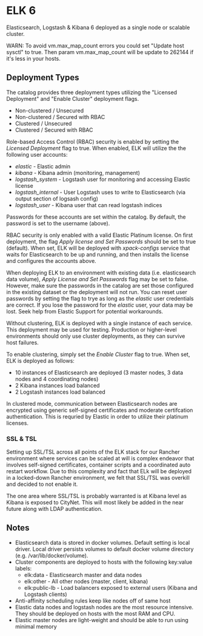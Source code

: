# ELK 6

Elasticsearch, Logstash & Kibana 6 deployed as a single node or scalable cluster.

WARN: To avoid vm.max_map_count errors you could set "Update host sysctl" to true. Then param vm.max_map_count will be update to 262144 if it's less in your hosts.


## Deployment Types

The catalog provides three deployment types utilizing the "Licensed Deployment" and "Enable Cluster" deployment flags.

* Non-clustered / Unsecured
* Non-clustered / Secured with RBAC
* Clustered / Unsecured
* Clustered / Secured with RBAC

Role-based Access Control (RBAC) security is enabled by setting the *Licensed Deployment* flag to true.  When enabled, ELK will utilize the the following user accounts:

* *elastic* - Elastic admin
* *kibana* - Kibana admin (monitoring, management)
* *logstash_system* - Logstash user for monitoring and accessing Elastic license
* *logstash_internal* - User Logstash uses to write to Elasticsearch (via output section of logsash config)
* *logstash_user* - Kibana user that can read logstash indices

Passwords for these accounts are set within the catalog.  By default, the password is set to the username (above).

RBAC security is only enabled with a valid Elastic Platinum license.  On first deployment, the flag *Apply license and Set Passwords* should be set to true (default).  When set, ELK will be deployed with  *xpack-configs* service that waits for Elasticsearch to be up and running, and then installs the license and configures the accounts above.  

When deploying ELK to an environment with existing data (i.e. elasticsearch data volume), *Apply License and Set Passwords* flag may be set to false.  However, make sure the passwords in the catalog are set those configured in the existing dataset or the deployment will not run.  You can reset user passwords by setting the flag to trye as long as the *elastic* user credentials are correct.  If you lose the password for the *elastic* user, your data may be lost.  Seek help from Elastic Support for potential workarounds.

Without clustering, ELK is deployed with a single instance of each service.  This deployment may be used for testing.  Production or higher-level environments should only use cluster deployments, as they can survive host failures.  

To enable clustering, simply set the *Enable Cluster* flag to true.  When set, ELK is deployed as follows:

* 10 instances of Elasticsearch are deployed (3 master nodes, 3 data nodes and 4 coordinating nodes)
* 2 Kibana instances load balanced
* 2 Logstash instances load balanced

In clustered mode, communication between Elasticsearch nodes are encrypted using generic self-signed certificates and moderate certifcation authentication.  This is requried by Elastic in order to utilize their platinum licenses.  

### SSL & TSL

Setting up SSL/TSL across all points of the ELK stack for our Rancher environment where services can be scaled at will is complex endeavor that involves self-signed certificates, container scripts and a coordinated auto restart workflow.  Due to this complexity and fact that ELk will be deployed in a locked-down Rancher environment, we felt that SSL/TSL was overkill and decided to not enable it.

The one area where SSL/TSL is probably warranted is at Kibana level as Kibana is exposed to CityNet.  This will most likely be added in the near future along with LDAP authentication.

## Notes

* Elasticsearch data is stored in docker volumes.  Default setting is local driver.  Local driver persists volumes to default docker volume directory (e.g. /var/lib/docker/volume).
* Cluster components are deployed to hosts with the following key:value labels:
  * elk:data - Elasticsearch master and data nodes
  * elk:other - All other nodes (master, client, kibana)
  * elk:public-lb - Load balancers exposed to external users (Kibana and Logstash clients)
* Anti-affinity scheduling rules keep like nodes off of same host
* Elastic data nodes and logstash nodes are the most resource intensive.  They should be deployed on hosts with the most RAM and CPU.
* Elastic master nodes are light-weight and should be able to run using minimal memory
